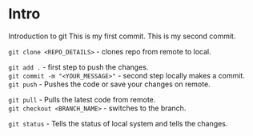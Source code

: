 # Intro
Introduction to git
This is my first commit.
This is my second commit.

 `git clone <REPO_DETAILS>` - clones repo from remote to local.  

`git add .` - first step to push the changes.  
`git commit -m "<YOUR_MESSAGE>"` - second step locally makes a commit.  
`git push`  - Pushes the code or save your changes on remote.


`git pull`  - Pulls the latest code from remote.  
`git checkout <BRANCH_NAME>`  -  switches to the branch.  

`git status`  - Tells the status of local system and tells the changes.  
